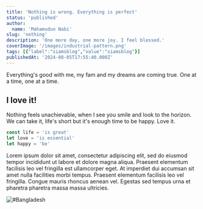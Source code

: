 ```yaml
---
title: 'Nothing is wrong. Everything is perfect'
status: 'published'
author:
  name: 'Mahamudun Nabi'
slug: 'nothing'
description: 'One more day, one more joy. I feel blessed.'
coverImage: '/images/industrial-pattern.png'
tags: [{"label":"siamsblog","value":"siamsblog"}]
publishedAt: '2024-08-05T17:55:40.000Z'
---
```


Everything's good with me, my fam and my dreams are coming true. One at a time, one at a time.

## I love it!

Nothing feels unachievable, when I see you smile and look to the horizon. We can take it, life's short but it's enough time to be happy. Love it.

```javascript
const life = 'is great'
let love = 'is essential'
let happy = 'be'
```

Lorem ipsum dolor sit amet, consectetur adipiscing elit, sed do eiusmod tempor incididunt ut labore et dolore magna aliqua. Praesent elementum facilisis leo vel fringilla est ullamcorper eget. At imperdiet dui accumsan sit amet nulla facilities morbi tempus. Praesent elementum facilisis leo vel fringilla. Congue mauris rhoncus aenean vel. Egestas sed tempus urna et pharetra pharetra massa massa ultricies.

![#Bangladesh](/images/-4976758445202058590_120-Q2NT.jpg)